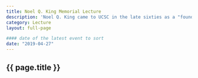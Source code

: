 ```yaml
---
title: Noel Q. King Memorial Lecture
description: 'Noel Q. King came to UCSC in the late sixties as a "founding father" of Merrill College.'
category: Lecture
layout: full-page

#### date of the latest event to sort
date: "2019-04-27"
---
```

<section id="main-content">
<div class="grid-container large">
<section class="heading">
<h2 class="underline">{{ page.title }}</h2>
</section>
